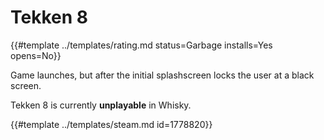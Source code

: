 # Tekken 8
<!-- script:Aliases [] -->

{{#template ../templates/rating.md status=Garbage installs=Yes opens=No}}

Game launches, but after the initial splashscreen locks the user at a black screen.

Tekken 8 is currently **unplayable** in Whisky.

{{#template ../templates/steam.md id=1778820}}
